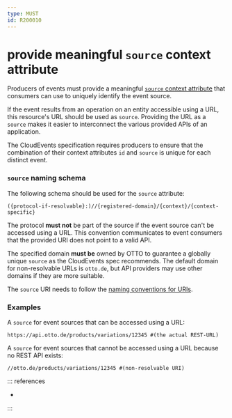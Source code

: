 ```yaml
---
type: MUST
id: R200010
---
```


# provide meaningful `source` context attribute

Producers of events must provide a meaningful [`source` context attribute](https://github.com/cloudevents/spec/blob/v1.0.2/cloudevents/spec.md#source-1) that consumers can use to uniquely identify the event source.

If the event results from an operation on an entity accessible using a URL, this resource's URL should be used as `source`. Providing the URL as a `source` makes it easier to interconnect the various provided APIs of an application.

The CloudEvents specification requires producers to ensure that the combination of their context attributes `id` and `source` is unique for each distinct event.

### `source` naming schema

The following schema should be used for the `source` attribute:

```text
({protocol-if-resolvable}:)//{registered-domain}/{context}/{context-specific}
```

The protocol **must not** be part of the source if the event source can't be accessed using a URL. This convention communicates to event consumers that the provided URI does not point to a valid API.

The specified domain **must be** owned by OTTO to guarantee a globally unique `source` as the CloudEvents spec recommends. The default domain for non-resolvable URLs is `otto.de`, but API providers may use other domains if they are more suitable.

The `source` URI needs to follow the [naming conventions for URIs](../../../030_REST-GUIDELINES/030_Resources/030_Naming-conventions/index.md).

### Examples

A `source` for event sources that can be accessed using a URL:

```text
https://api.otto.de/products/variations/12345 #(the actual REST-URL)
```

A `source` for event sources that cannot be accessed using a URL because no REST API exists:

```text
//otto.de/products/variations/12345 #(non-resolvable URI)
```

::: references

- [](@guidelines/R200003)

:::
